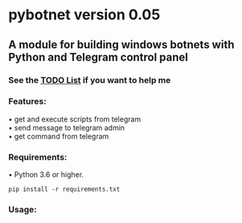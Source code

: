 # pybotnet version 0.05

## A module for building windows botnets with Python and Telegram control panel

### See the [TODO List](https://github.com/onionj/pybotnet/blob/master/TODOLIST.MD) if you want to help me

### Features:
• get and execute scripts from telegram \
• send message to telegram admin \
• get command from telegram


### Requirements:

• Python 3.6 or higher.
```
pip install -r requirements.txt
```

### Usage:


